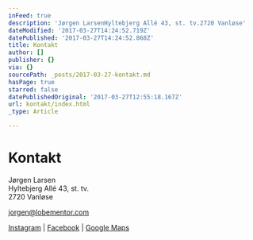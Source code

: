 ```yaml
---
inFeed: true
description: 'Jørgen LarsenHyltebjerg Allé 43, st. tv.2720 Vanløse'
dateModified: '2017-03-27T14:24:52.719Z'
datePublished: '2017-03-27T14:24:52.868Z'
title: Kontakt
author: []
publisher: {}
via: {}
sourcePath: _posts/2017-03-27-kontakt.md
hasPage: true
starred: false
datePublishedOriginal: '2017-03-27T12:55:18.167Z'
url: kontakt/index.html
_type: Article

---
```

# Kontakt

Jørgen Larsen  
Hyltebjerg Allé 43, st. tv.  
2720 Vanløse

jorgen@lobementor.com

[Instagram][0] | [Facebook][1] | [Google Maps][2]

[0]: https://www.instagram.com/lobementor/
[1]: https://www.facebook.com/lobementor
[2]: https://www.google.dk/maps/place/Hyltebjerg+All%C3%A9+43,+2720+Vanl%C3%B8se/@55.682637,12.482908,17z/data=!3m1!4b1!4m8!1m2!2m1!1sJ%C3%B8rgen+Larsen+Hyltebjerg+All%C3%A9+43,+st.+tv.+2720+Vanl%C3%B8se!3m4!1s0x46525161ad809c2b:0xa234af1e51a3c702!8m2!3d55.682634!4d12.485102